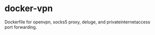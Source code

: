 docker-vpn
==========

Dockerfile for openvpn, socks5 proxy, deluge, and privateinternetaccess port forwarding.
